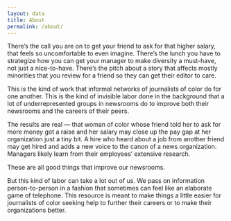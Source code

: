 ```yaml
---
layout: data
title: About
permalink: /about/
---
```


There’s the call you are on to get your friend to ask for that higher salary, that feels so uncomfortable to even imagine. There’s the lunch you have to strategize how you can get your manager to make diversity a must-have, not just a nice-to-have. There’s the pitch about a story that affects mostly minorities that you review for a friend so they can get their editor to care.

This is the kind of work that informal networks of journalists of color do for one another. This is the kind of invisible labor done in the background that a lot of underrepresented groups in newsrooms do to improve both their newsrooms and the careers of their peers.

The results are real — that woman of color whose friend told her to ask for more money got a raise and her salary may close up the pay gap at her organization just a tiny bit. A hire who heard about a job from another friend may get hired and adds a new voice to the canon of a news organization. Managers likely learn from their employees’ extensive research.

These are all good things that improve our newsrooms.

But this kind of labor can take a lot out of us. We pass on information person-to-person in a fashion that sometimes can feel like an elaborate game of telephone. This resource is meant to make things a little easier for journalists of color seeking help to further their careers or to make their organizations better.
